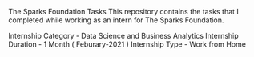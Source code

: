 The Sparks Foundation Tasks
This repository contains the tasks that I completed while working as an intern for The Sparks Foundation.

Internship Category - Data Science and Business Analytics
Internship Duration - 1 Month ( Feburary-2021 )
Internship Type - Work from Home
